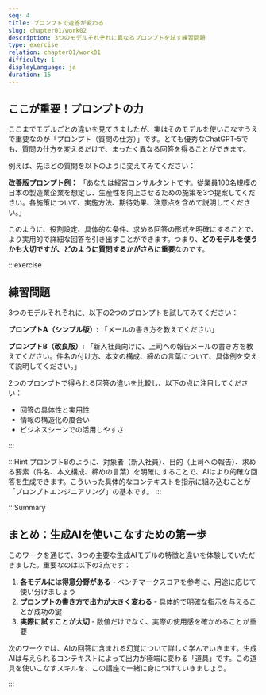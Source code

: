 ```yaml
---
seq: 4
title: プロンプトで返答が変わる
slug: chapter01/work02
description: 3つのモデルそれぞれに異なるプロンプトを試す練習問題
type: exercise
relation: chapter01/work01
difficulty: 1
displayLanguage: ja
duration: 15
---
```


## ここが重要！プロンプトの力

ここまでモデルごとの違いを見てきましたが、実はそのモデルを使いこなすうえで重要なのが「プロンプト（質問の仕方）」です。とても優秀なChatGPT-5でも、質問の仕方を変えるだけで、まったく異なる回答を得ることができます。

例えば、先ほどの質問を以下のように変えてみてください：

**改善版プロンプト例：**
「あなたは経営コンサルタントです。従業員100名規模の日本の製造業企業を想定し、生産性を向上させるための施策を3つ提案してください。各施策について、実施方法、期待効果、注意点を含めて説明してください。」

このように、役割設定、具体的な条件、求める回答の形式を明確にすることで、より実用的で詳細な回答を引き出すことができます。つまり、**どのモデルを使うかも大切ですが、どのように質問するかがさらに重要**なのです。

:::exercise
## 練習問題

3つのモデルそれぞれに、以下の2つのプロンプトを試してみてください：

**プロンプトA（シンプル版）:**
「メールの書き方を教えてください」

**プロンプトB（改良版）:**
「新入社員向けに、上司への報告メールの書き方を教えてください。件名の付け方、本文の構成、締めの言葉について、具体例を交えて説明してください。」

2つのプロンプトで得られる回答の違いを比較し、以下の点に注目してください：
- 回答の具体性と実用性
- 情報の構造化の度合い
- ビジネスシーンでの活用しやすさ

:::


:::Hint
プロンプトBのように、対象者（新入社員）、目的（上司への報告）、求める要素（件名、本文構成、締めの言葉）を明確にすることで、AIはより的確な回答を生成できます。こういった具体的なコンテキストを指示に組み込むことが「プロンプトエンジニアリング」の基本です。
:::

:::Summary

## まとめ：生成AIを使いこなすための第一歩

このワークを通じて、3つの主要な生成AIモデルの特徴と違いを体験していただきました。重要なのは以下の3点です：

1. **各モデルには得意分野がある** - ベンチマークスコアを参考に、用途に応じて使い分けましょう
2. **プロンプトの書き方で出力が大きく変わる** - 具体的で明確な指示を与えることが成功の鍵
3. **実際に試すことが大切** - 数値だけでなく、実際の使用感を確かめることが重要

次のワークでは、AIの回答に含まれる幻覚について詳しく学んでいきます。生成AIは与えられるコンテキストによって出力が極端に変わる「道具」です。この道具を使いこなすスキルを、この講座で一緒に身につけていきましょう。

:::